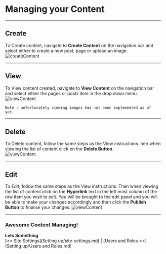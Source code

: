 # Managing your Content
<hr>

## Create
To Create content, navigate to **Create Content** on the navigation bar and select either 
to create a new post, page or upload an image.  
![createContent](/img/createPage.png)  
<hr>

## View 
To View content created, navigate to **View Content** on the navigation bar and select either the
pages or posts item in the drop down menu.  
![viewContent](/img/menuViewContent.png)  


```
Note : unfortunately viewing images has not been implemented as of yet.
``` 
<hr>

## Delete
To Delete content, follow the same steps as the View instructions. hen when viewing the list of content
click on the **Delete Button**.  
![viewContent](/img/pagesTable.png)
<hr>


## Edit
To Edit, follow the same steps as the View instructions. Then when viewing the list of content
click on the **Hyperlink** text in the left most column of the row item you wish to edit. 
You will be brought to the edit panel and you will be able to make your changes accordingly and 
then click the **Publish Button** to finalise your changes.
![viewContent](/img/pagesTable.png)
<hr>


### Awesome Content Managing!
**Lets Something**   
[<< Site Settings](Setting up/site-settings.md) | [Users and Roles >>](Setting up/Users and Roles.md)
